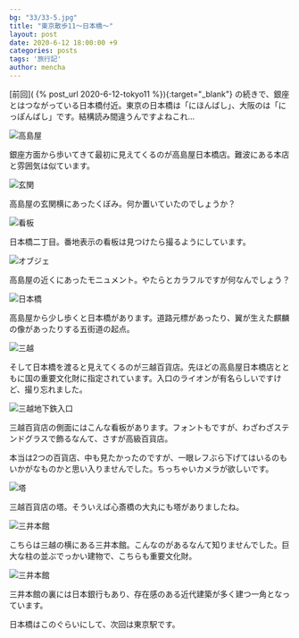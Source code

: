 ```yaml
---
bg: "33/33-5.jpg"
title: "東京散歩11～日本橋～"
layout: post
date: 2020-6-12 18:00:00 +9
categories: posts
tags: '旅行記'
author: mencha
---
```


[前回]( {% post_url 2020-6-12-tokyo11 %}){:target="_blank"} の続きで、銀座とはつながっている日本橋付近。東京の日本橋は「にほんばし」、大阪のは「にっぽんばし」です。結構読み間違うんですよねこれ...

![高島屋](https://drive.google.com/uc?export=view&id=1irBqixdJLJzSWhJ2s7AxVGCkvAAaoGRV)
<!--more-->
銀座方面から歩いてきて最初に見えてくるのが高島屋日本橋店。難波にある本店と雰囲気は似ています。

![玄関](https://drive.google.com/uc?export=view&id=14sytEh_MAzPueWbijVd9rKBT-dQxztDh)

高島屋の玄関横にあったくぼみ。何か置いていたのでしょうか？

![看板](https://drive.google.com/uc?export=view&id=1Ss80HqZm1hGa89BNI_gWEpERE8u48DIU)

日本橋二丁目。番地表示の看板は見つけたら撮るようにしています。

![オブジェ](https://drive.google.com/uc?export=view&id=1YgAZvnUSfTzSKBQp1kcJ67hP7HKHg0Qh)

高島屋の近くにあったモニュメント。やたらとカラフルですが何なんでしょう？

![日本橋](https://drive.google.com/uc?export=view&id=1BS29hPFl7nE4R7D6B5P2A6B92E92hH7A)

高島屋から少し歩くと日本橋があります。道路元標があったり、翼が生えた麒麟の像があったりする五街道の起点。

![三越](https://drive.google.com/uc?export=view&id=1PuBzSOZPkcZZ3Bg4oxbPSk8LiNr2FGS3)

そして日本橋を渡ると見えてくるのが三越百貨店。先ほどの高島屋日本橋店とともに国の重要文化財に指定されています。入口のライオンが有名らしいですけど、撮り忘れました。

![三越地下鉄入口](https://drive.google.com/uc?export=view&id=1cnl2ww6QXdpYq8thOIyIfy3KwVPGJz4M)

三越百貨店の側面にはこんな看板があります。フォントもですが、わざわざステンドグラスで飾るなんて、さすが高級百貨店。

本当は2つの百貨店、中も見たかったのですが、一眼レフぶら下げてはいるのもいかがなものかと思い入りませんでした。ちっちゃいカメラが欲しいです。

![塔](https://drive.google.com/uc?export=view&id=1PnOeHlz2m3PkyVzhPl0pJpbZSY2_xuvx)

三越百貨店の塔。そういえば心斎橋の大丸にも塔がありましたね。

![三井本館](https://drive.google.com/uc?export=view&id=1ePRRykNh4QjRWgOKvk2aMjzkZk3AB0pG)

こちらは三越の横にある三井本館。こんなのがあるなんて知りませんでした。巨大な柱の並ぶでっかい建物で、こちらも重要文化財。

![三井本館](https://drive.google.com/uc?export=view&id=1LordULfnsq7vNM-vIpj1NLficuMFXn4n)

三井本館の裏には日本銀行もあり、存在感のある近代建築が多く建つ一角となっています。

日本橋はこのぐらいにして、次回は東京駅です。